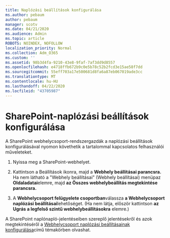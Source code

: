```yaml
---
title: Naplózási beállítások konfigurálása
ms.author: pebaum
author: pebaum
manager: scotv
ms.date: 04/21/2020
ms.audience: Admin
ms.topic: article
ROBOTS: NOINDEX, NOFOLLOW
localization_priority: Normal
ms.collection: Adm_O365
ms.custom: ''
ms.assetid: 98b3d4fa-9210-43e8-9faf-7af3dd9d8557
ms.openlocfilehash: e4718ffb672b9c0e5b78c52b2fcd3e15ae58f7dd
ms.sourcegitcommit: 55eff703a17e500681d8fa6a87eb067019ade3cc
ms.translationtype: MT
ms.contentlocale: hu-HU
ms.lasthandoff: 04/22/2020
ms.locfileid: "43705987"
---
```

# <a name="configure-sharepoint-audit-settings"></a>SharePoint-naplózási beállítások konfigurálása

A SharePoint webhelycsoport-rendszergazdák a naplózási beállítások konfigurálásával nyomon követhetik a tartalommal kapcsolatos felhasználói műveleteket.
  
1. Nyissa meg a SharePoint-webhelyet.
    
2. Kattintson a Beállítások ikonra, majd a **Webhely beállításai parancsra.** Ha nem látható a "Webhely beállításai" (Webhely beállításai) menüpaz **Oldaladatai**elemre, majd **az Összes webhelybeállítás megtekintése parancsra.**
    
3. A **Webhelycsoport felügyelete csoportban**válassza **a Webhelycsoport naplózási beállításai**lehetőséget. (Ha nem látja, először kattintson **az Ugrás a legfelső szintű webhelybeállításokra** elemre.) 
    
A SharePoint naplónapló-jelentéseiben szereplő jelentésekről és azok megtekintéséről a [Webhelycsoport naplózási beállításainak konfigurálása](https://go.microsoft.com/fwlink/?linkid=404050)című témakörben olvashat.
  

